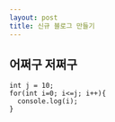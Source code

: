 ```yaml
---
layout: post
title: 신규 블로그 만들기
---
```



## 어쩌구 저쩌구

```
int j = 10;
for(int i=0; i<=j; i++){
  console.log(i);
}
```


